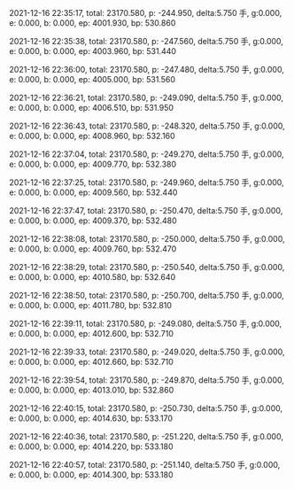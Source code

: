2021-12-16 22:35:17, total: 23170.580, p: -244.950, delta:5.750 手, g:0.000, e: 0.000, b: 0.000, ep: 4001.930, bp: 530.860

2021-12-16 22:35:38, total: 23170.580, p: -247.560, delta:5.750 手, g:0.000, e: 0.000, b: 0.000, ep: 4003.960, bp: 531.440

2021-12-16 22:36:00, total: 23170.580, p: -247.480, delta:5.750 手, g:0.000, e: 0.000, b: 0.000, ep: 4005.000, bp: 531.560

2021-12-16 22:36:21, total: 23170.580, p: -249.090, delta:5.750 手, g:0.000, e: 0.000, b: 0.000, ep: 4006.510, bp: 531.950

2021-12-16 22:36:43, total: 23170.580, p: -248.320, delta:5.750 手, g:0.000, e: 0.000, b: 0.000, ep: 4008.960, bp: 532.160

2021-12-16 22:37:04, total: 23170.580, p: -249.270, delta:5.750 手, g:0.000, e: 0.000, b: 0.000, ep: 4009.770, bp: 532.380

2021-12-16 22:37:25, total: 23170.580, p: -249.960, delta:5.750 手, g:0.000, e: 0.000, b: 0.000, ep: 4009.560, bp: 532.440

2021-12-16 22:37:47, total: 23170.580, p: -250.470, delta:5.750 手, g:0.000, e: 0.000, b: 0.000, ep: 4009.370, bp: 532.480

2021-12-16 22:38:08, total: 23170.580, p: -250.000, delta:5.750 手, g:0.000, e: 0.000, b: 0.000, ep: 4009.760, bp: 532.470

2021-12-16 22:38:29, total: 23170.580, p: -250.540, delta:5.750 手, g:0.000, e: 0.000, b: 0.000, ep: 4010.580, bp: 532.640

2021-12-16 22:38:50, total: 23170.580, p: -250.700, delta:5.750 手, g:0.000, e: 0.000, b: 0.000, ep: 4011.780, bp: 532.810

2021-12-16 22:39:11, total: 23170.580, p: -249.080, delta:5.750 手, g:0.000, e: 0.000, b: 0.000, ep: 4012.600, bp: 532.710

2021-12-16 22:39:33, total: 23170.580, p: -249.020, delta:5.750 手, g:0.000, e: 0.000, b: 0.000, ep: 4012.660, bp: 532.710

2021-12-16 22:39:54, total: 23170.580, p: -249.870, delta:5.750 手, g:0.000, e: 0.000, b: 0.000, ep: 4013.010, bp: 532.860

2021-12-16 22:40:15, total: 23170.580, p: -250.730, delta:5.750 手, g:0.000, e: 0.000, b: 0.000, ep: 4014.630, bp: 533.170

2021-12-16 22:40:36, total: 23170.580, p: -251.220, delta:5.750 手, g:0.000, e: 0.000, b: 0.000, ep: 4014.220, bp: 533.180

2021-12-16 22:40:57, total: 23170.580, p: -251.140, delta:5.750 手, g:0.000, e: 0.000, b: 0.000, ep: 4014.300, bp: 533.180